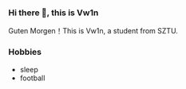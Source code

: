 ### Hi there 👋, this is Vw1n
Guten Morgen！This is Vw1n, a student from SZTU.

### Hobbies
 - sleep
 - football

<!---
Vw1n/Vw1n is a ✨ special ✨ repository because its `README.md` (this file) appears on your GitHub profile.

- 🔭 I’m currently working on ...
- 🌱 I’m currently learning ...
- 👯 I’m looking to collaborate on ...
- 🤔 I’m looking for help with ...
- 💬 Ask me about ...
- 📫 How to reach me: ...
- 😄 Pronouns: ...
- ⚡ Fun fact: ...
--->
